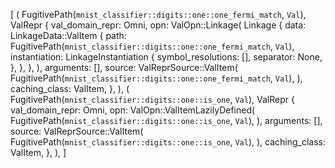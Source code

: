 [
    (
        FugitivePath(`mnist_classifier::digits::one::one_fermi_match`, `Val`),
        ValRepr {
            val_domain_repr: Omni,
            opn: ValOpn::Linkage(
                Linkage {
                    data: LinkageData::ValItem {
                        path: FugitivePath(`mnist_classifier::digits::one::one_fermi_match`, `Val`),
                        instantiation: LinkageInstantiation {
                            symbol_resolutions: [],
                            separator: None,
                        },
                    },
                },
            ),
            arguments: [],
            source: ValReprSource::ValItem(
                FugitivePath(`mnist_classifier::digits::one::one_fermi_match`, `Val`),
            ),
            caching_class: ValItem,
        },
    ),
    (
        FugitivePath(`mnist_classifier::digits::one::is_one`, `Val`),
        ValRepr {
            val_domain_repr: Omni,
            opn: ValOpn::ValItemLazilyDefined(
                FugitivePath(`mnist_classifier::digits::one::is_one`, `Val`),
            ),
            arguments: [],
            source: ValReprSource::ValItem(
                FugitivePath(`mnist_classifier::digits::one::is_one`, `Val`),
            ),
            caching_class: ValItem,
        },
    ),
]